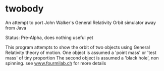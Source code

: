 # twobody

An attempt to port John Walker's General Relativity Orbit simulator away from Java

Status: Pre-Alpha, does nothing useful yet


This program attempts to show the orbit of two objects using General 
Relativity theory of motion. One object is assumed a 'point mass' or 
'test mass' of tiny proportion The second object is assumed a 'black 
hole', non spinning. see www.fourmilab.ch for more details
